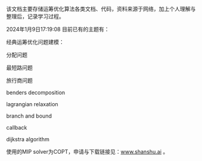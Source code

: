 该文档主要存储运筹优化算法各类文档、代码，资料来源于网络，加上个人理解与整理后，记录学习过程。

2024年1月9日17:19:08
目前已有的主题有：

经典运筹优化问题建模：

分配问题

最短路问题

旅行商问题

benders decomposition

lagrangian relaxation

branch and bound

callback 


dijkstra algorithm




使用的MIP solver为COPT，申请与下载链接见：www.shanshu.ai 。
